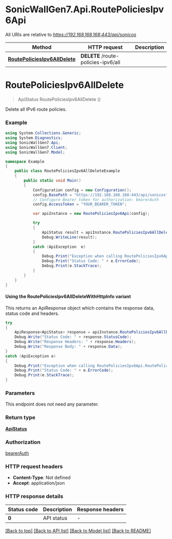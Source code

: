 # SonicWallGen7.Api.RoutePoliciesIpv6Api

All URIs are relative to *https://192.168.168.168:443/api/sonicos*

| Method | HTTP request | Description |
|--------|--------------|-------------|
| [**RoutePoliciesIpv6AllDelete**](RoutePoliciesIpv6Api.md#routepoliciesipv6alldelete) | **DELETE** /route-policies-ipv6/all |  |

<a id="routepoliciesipv6alldelete"></a>
# **RoutePoliciesIpv6AllDelete**
> ApiStatus RoutePoliciesIpv6AllDelete ()



Delete all IPv6 route policies.

### Example
```csharp
using System.Collections.Generic;
using System.Diagnostics;
using SonicWallGen7.Api;
using SonicWallGen7.Client;
using SonicWallGen7.Model;

namespace Example
{
    public class RoutePoliciesIpv6AllDeleteExample
    {
        public static void Main()
        {
            Configuration config = new Configuration();
            config.BasePath = "https://192.168.168.168:443/api/sonicos";
            // Configure Bearer token for authorization: bearerAuth
            config.AccessToken = "YOUR_BEARER_TOKEN";

            var apiInstance = new RoutePoliciesIpv6Api(config);

            try
            {
                ApiStatus result = apiInstance.RoutePoliciesIpv6AllDelete();
                Debug.WriteLine(result);
            }
            catch (ApiException  e)
            {
                Debug.Print("Exception when calling RoutePoliciesIpv6Api.RoutePoliciesIpv6AllDelete: " + e.Message);
                Debug.Print("Status Code: " + e.ErrorCode);
                Debug.Print(e.StackTrace);
            }
        }
    }
}
```

#### Using the RoutePoliciesIpv6AllDeleteWithHttpInfo variant
This returns an ApiResponse object which contains the response data, status code and headers.

```csharp
try
{
    ApiResponse<ApiStatus> response = apiInstance.RoutePoliciesIpv6AllDeleteWithHttpInfo();
    Debug.Write("Status Code: " + response.StatusCode);
    Debug.Write("Response Headers: " + response.Headers);
    Debug.Write("Response Body: " + response.Data);
}
catch (ApiException e)
{
    Debug.Print("Exception when calling RoutePoliciesIpv6Api.RoutePoliciesIpv6AllDeleteWithHttpInfo: " + e.Message);
    Debug.Print("Status Code: " + e.ErrorCode);
    Debug.Print(e.StackTrace);
}
```

### Parameters
This endpoint does not need any parameter.
### Return type

[**ApiStatus**](ApiStatus.md)

### Authorization

[bearerAuth](../README.md#bearerAuth)

### HTTP request headers

 - **Content-Type**: Not defined
 - **Accept**: application/json


### HTTP response details
| Status code | Description | Response headers |
|-------------|-------------|------------------|
| **0** | API status |  -  |

[[Back to top]](#) [[Back to API list]](../README.md#documentation-for-api-endpoints) [[Back to Model list]](../README.md#documentation-for-models) [[Back to README]](../README.md)

